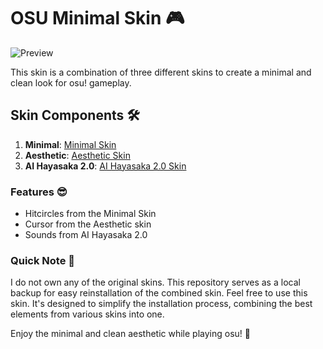 # OSU Minimal Skin 🎮

![Preview](https://github.com/AMN-D/OSU-MINIMAL-SKIN/assets/129135638/a0e3c559-27b9-4350-9477-e3cce8c1b002)

This skin is a combination of three different skins to create a minimal and clean look for osu! gameplay. 

## Skin Components 🛠️
1. **Minimal**: [Minimal Skin ](https://osu.ppy.sh/community/forums/topics/564208?n=1)
2. **Aesthetic**: [Aesthetic Skin](https://osu.ppy.sh/community/forums/topics/189843?n=1)
3. **AI Hayasaka 2.0**: [AI Hayasaka 2.0 Skin](https://osu.ppy.sh/community/forums/topics/1336507?n=1)

### Features 😎
- Hitcircles from the Minimal Skin
- Cursor from the Aesthetic skin
- Sounds from AI Hayasaka 2.0

### Quick Note 📝
I do not own any of the original skins. This repository serves as a local backup for easy reinstallation of the combined skin.
Feel free to use this skin. It's designed to simplify the installation process, combining the best elements from various skins into one.

Enjoy the minimal and clean aesthetic while playing osu! 🎵
